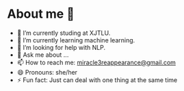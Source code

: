 # About me 👋

- 🔭 I’m currently studing at XJTLU.
- 🌱 I’m currently learning machine learning.
- 🤔 I’m looking for help with NLP.
- 💬 Ask me about ...
- 📫 How to reach me: miracle3reappearance@gmail.com
- 😄 Pronouns: she/her
- ⚡ Fun fact: Just can deal with one thing at the same time
